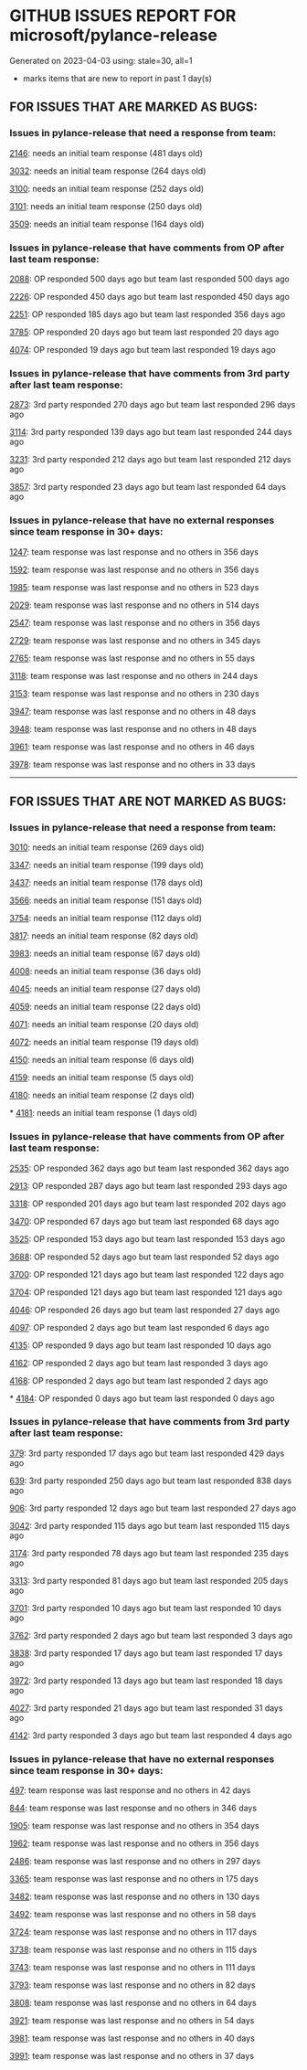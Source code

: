 
# GITHUB ISSUES REPORT FOR microsoft/pylance-release


Generated on 2023-04-03 using: stale=30, all=1


* marks items that are new to report in past 1 day(s)


## FOR ISSUES THAT ARE MARKED AS BUGS:


### Issues in pylance-release that need a response from team:


  [2146](https://github.com/microsoft/pylance-release/issues/2146 "&quot;Extract method&quot; produces syntax error with multiline except clause"): needs an initial team response (481 days old)

  [3032](https://github.com/microsoft/pylance-release/issues/3032 "[Bug] Function parentheses autocomplete does not recognize existing parentheses "): needs an initial team response (264 days old)

  [3100](https://github.com/microsoft/pylance-release/issues/3100 "Improvements for type aliases"): needs an initial team response (252 days old)

  [3101](https://github.com/microsoft/pylance-release/issues/3101 "Error with string formating and parameters autocomplete"): needs an initial team response (250 days old)

  [3509](https://github.com/microsoft/pylance-release/issues/3509 "Python code prompt in vscode with docstring"): needs an initial team response (164 days old)

### Issues in pylance-release that have comments from OP after last team response:


  [2088](https://github.com/microsoft/pylance-release/issues/2088 "SQLAlchemy Session __enter__ and __exit__ methods not being noticed."): OP responded 500 days ago but team last responded 500 days ago

  [2226](https://github.com/microsoft/pylance-release/issues/2226 "vscode resolves paths with `..` in them even if the directory doesn't exist / has invalid name"): OP responded 450 days ago but team last responded 450 days ago

  [2251](https://github.com/microsoft/pylance-release/issues/2251 "Sphinx Style Docstring Rendering Feature"): OP responded 185 days ago but team last responded 356 days ago

  [3785](https://github.com/microsoft/pylance-release/issues/3785 "auto-imports: `Self` type is imported from `typing` module, not `typing_extensions` in Python 3.9"): OP responded 20 days ago but team last responded 20 days ago

  [4074](https://github.com/microsoft/pylance-release/issues/4074 "Linebreak issue with tooltip display of function comment"): OP responded 19 days ago but team last responded 19 days ago

### Issues in pylance-release that have comments from 3rd party after last team response:


  [2873](https://github.com/microsoft/pylance-release/issues/2873 "Command 'Python: Restart Language Server' resulted in an error (command 'python.analysis.restartLanguageServer' not found)"): 3rd party responded 270 days ago but team last responded 296 days ago

  [3114](https://github.com/microsoft/pylance-release/issues/3114 "Assign to variable from commented-out magic command"): 3rd party responded 139 days ago but team last responded 244 days ago

  [3231](https://github.com/microsoft/pylance-release/issues/3231 "`itertools.count` docstring is not shown correctly"): 3rd party responded 212 days ago but team last responded 212 days ago

  [3857](https://github.com/microsoft/pylance-release/issues/3857 "`region` at the start of a normal comment triggers error about `endregion` being missing"): 3rd party responded 23 days ago but team last responded 64 days ago

### Issues in pylance-release that have no external responses since team response in 30+ days:


  [1247](https://github.com/microsoft/pylance-release/issues/1247 "&quot;No code actions available&quot; if Ctrl+. is hit quickly after moving the cursor"): team response was last response and no others in 356 days

  [1592](https://github.com/microsoft/pylance-release/issues/1592 "While on Live Share, host computer's cursor is moved to remote's cursor when docstring is auto-inserted"): team response was last response and no others in 356 days

  [1985](https://github.com/microsoft/pylance-release/issues/1985 "Popup from documentation does not respect indentation in code blocks"): team response was last response and no others in 523 days

  [2029](https://github.com/microsoft/pylance-release/issues/2029 "Refactoring multiline context manager statement into new method results in invalid syntax"): team response was last response and no others in 514 days

  [2547](https://github.com/microsoft/pylance-release/issues/2547 "pandas: Argument of type &quot;(x: Unknown) -> list[Unknown]&quot; cannot be assigned to parameter &quot;arg&quot; of type &quot;() -> Any&quot; in function &quot;aggregate&quot;"): team response was last response and no others in 356 days

  [2729](https://github.com/microsoft/pylance-release/issues/2729 "completeFunctionParens adds unnecessary parentheses for cached properties"): team response was last response and no others in 345 days

  [2765](https://github.com/microsoft/pylance-release/issues/2765 "Error: command 'pyright.createtypestub' already exists"): team response was last response and no others in 55 days

  [3118](https://github.com/microsoft/pylance-release/issues/3118 " missing new line from dict() help mouse hover"): team response was last response and no others in 244 days

  [3153](https://github.com/microsoft/pylance-release/issues/3153 "Extract variable and method on arguments of decorator which precedes function definition doesn't create required definitions."): team response was last response and no others in 230 days

  [3947](https://github.com/microsoft/pylance-release/issues/3947 "Use `workspacePlatform` to configure &quot;right&quot; platform when editing in WSL"): team response was last response and no others in 48 days

  [3948](https://github.com/microsoft/pylance-release/issues/3948 "Pylance suggests importing only those variables that start with a capital letter"): team response was last response and no others in 48 days

  [3961](https://github.com/microsoft/pylance-release/issues/3961 "Indentation gets removed"): team response was last response and no others in 46 days

  [3978](https://github.com/microsoft/pylance-release/issues/3978 "pylance is too slow when using sklearn. Checking and Analyzing are repeated every time when the file saved (&quot;Long operation: checking:&quot;)"): team response was last response and no others in 33 days

---

## FOR ISSUES THAT ARE NOT MARKED AS BUGS:


### Issues in pylance-release that need a response from team:


  [3010](https://github.com/microsoft/pylance-release/issues/3010 "Code navigation can open the destination in the actual path instead of symlinked path if symlinked directory was added to workspace"): needs an initial team response (269 days old)

  [3347](https://github.com/microsoft/pylance-release/issues/3347 "Google docstring formatting for multi-line class attributes not recognized/converted properly for use in intellisense popup"): needs an initial team response (199 days old)

  [3437](https://github.com/microsoft/pylance-release/issues/3437 "In Japanese please"): needs an initial team response (178 days old)

  [3566](https://github.com/microsoft/pylance-release/issues/3566 "Improve &quot;Definition Preview Hover&quot; rendering and layout (similiar to JetBrains IDEs)"): needs an initial team response (151 days old)

  [3754](https://github.com/microsoft/pylance-release/issues/3754 "Highlighting for type aliases in python"): needs an initial team response (112 days old)

  [3817](https://github.com/microsoft/pylance-release/issues/3817 "A small bug related to auto-complete or intellisense"): needs an initial team response (82 days old)

  [3983](https://github.com/microsoft/pylance-release/issues/3983 "python.analysis.exclude setting description is not rendered nicely"): needs an initial team response (67 days old)

  [4008](https://github.com/microsoft/pylance-release/issues/4008 "Support for Pydantic dynamic models"): needs an initial team response (36 days old)

  [4045](https://github.com/microsoft/pylance-release/issues/4045 "linting for `__new__` is not working properly"): needs an initial team response (27 days old)

  [4059](https://github.com/microsoft/pylance-release/issues/4059 "Pylance shows non-public exports in completion suggestions"): needs an initial team response (22 days old)

  [4071](https://github.com/microsoft/pylance-release/issues/4071 "Python Extension Inserts spaces despite configuration"): needs an initial team response (20 days old)

  [4072](https://github.com/microsoft/pylance-release/issues/4072 "Problem completion with pylance"): needs an initial team response (19 days old)

  [4150](https://github.com/microsoft/pylance-release/issues/4150 "When using miniconda3, pylance does not get the module correctly."): needs an initial team response (6 days old)

  [4159](https://github.com/microsoft/pylance-release/issues/4159 "Folding is not working correctly for imports interfereing with `# region`"): needs an initial team response (5 days old)

  [4180](https://github.com/microsoft/pylance-release/issues/4180 "Time is not accessed by pylance"): needs an initial team response (2 days old)

\* [4181](https://github.com/microsoft/pylance-release/issues/4181 "Add keyword arguments whn using extract method "): needs an initial team response (1 days old)

### Issues in pylance-release that have comments from OP after last team response:


  [2535](https://github.com/microsoft/pylance-release/issues/2535 "Remove auto-import when typing the letter d to avoid being serenaded with The Zen of Python"): OP responded 362 days ago but team last responded 362 days ago

  [2913](https://github.com/microsoft/pylance-release/issues/2913 "Semantic highlighing doesn't differentiate parameter passing by its name from usage inside the function"): OP responded 287 days ago but team last responded 293 days ago

  [3318](https://github.com/microsoft/pylance-release/issues/3318 "[Auto Import] - Suggest equivalents from `collections.abc` rather than `typing`"): OP responded 201 days ago but team last responded 202 days ago

  [3470](https://github.com/microsoft/pylance-release/issues/3470 "Long checking and analyzing operations when using JAX"): OP responded 67 days ago but team last responded 68 days ago

  [3525](https://github.com/microsoft/pylance-release/issues/3525 "False &quot;Symbol&quot; is unknown import symbol"): OP responded 153 days ago but team last responded 153 days ago

  [3688](https://github.com/microsoft/pylance-release/issues/3688 "Cannot access member &quot;clicked&quot; for type &quot;QPushButton&quot;;   Member &quot;clicked&quot; is unknown"): OP responded 52 days ago but team last responded 52 days ago

  [3700](https://github.com/microsoft/pylance-release/issues/3700 "Go to definition by python module path in string"): OP responded 121 days ago but team last responded 122 days ago

  [3704](https://github.com/microsoft/pylance-release/issues/3704 "Django. Code completion &quot;related_name&quot; class object (for a ForeignKey)"): OP responded 121 days ago but team last responded 121 days ago

  [4046](https://github.com/microsoft/pylance-release/issues/4046 "`Concatenate` does not work with `TypeVarTuple`."): OP responded 26 days ago but team last responded 27 days ago

  [4097](https://github.com/microsoft/pylance-release/issues/4097 "Pylance is linting standard library and venv site-packages"): OP responded 2 days ago but team last responded 6 days ago

  [4135](https://github.com/microsoft/pylance-release/issues/4135 "How to inform `reportGeneralTypeIssues` of TypeAliases?"): OP responded 9 days ago but team last responded 10 days ago

  [4162](https://github.com/microsoft/pylance-release/issues/4162 "Pylance does not see installed libraries with the main interpreter selected"): OP responded 2 days ago but team last responded 3 days ago

  [4168](https://github.com/microsoft/pylance-release/issues/4168 "pillow has no code complements"): OP responded 2 days ago but team last responded 2 days ago

\* [4184](https://github.com/microsoft/pylance-release/issues/4184 "Warnings are issued erroneously"): OP responded 0 days ago but team last responded 0 days ago

### Issues in pylance-release that have comments from 3rd party after last team response:


  [379](https://github.com/microsoft/pylance-release/issues/379 "Enhancement: Allow specification of a list of modules to not do type checking for"): 3rd party responded 17 days ago but team last responded 429 days ago

  [639](https://github.com/microsoft/pylance-release/issues/639 "Pylance can't resolve .pyw imports"): 3rd party responded 250 days ago but team last responded 838 days ago

  [906](https://github.com/microsoft/pylance-release/issues/906 "Cannot install Pylance 2021.1.3 in a Docker container with &quot;Remote - Containers&quot; plugin"): 3rd party responded 12 days ago but team last responded 27 days ago

  [3042](https://github.com/microsoft/pylance-release/issues/3042 "DOUBLE language server started in vscode with conda"): 3rd party responded 115 days ago but team last responded 115 days ago

  [3174](https://github.com/microsoft/pylance-release/issues/3174 "Consider partial stubs for TensorFlow to work around lazy import issues"): 3rd party responded 78 days ago but team last responded 235 days ago

  [3313](https://github.com/microsoft/pylance-release/issues/3313 "Module is not callable"): 3rd party responded 81 days ago but team last responded 205 days ago

  [3701](https://github.com/microsoft/pylance-release/issues/3701 "Provide improved support for django"): 3rd party responded 10 days ago but team last responded 10 days ago

  [3762](https://github.com/microsoft/pylance-release/issues/3762 "Pylance extension leads to high CPU usage and heat"): 3rd party responded 2 days ago but team last responded 3 days ago

  [3838](https://github.com/microsoft/pylance-release/issues/3838 "How to best deal with the inconsistencies between pyright, VS, and VSC?"): 3rd party responded 17 days ago but team last responded 17 days ago

  [3972](https://github.com/microsoft/pylance-release/issues/3972 "Completions don't work for test parameters"): 3rd party responded 13 days ago but team last responded 18 days ago

  [4027](https://github.com/microsoft/pylance-release/issues/4027 "Pylance support for FastAPI"): 3rd party responded 21 days ago but team last responded 31 days ago

  [4142](https://github.com/microsoft/pylance-release/issues/4142 "pylance randomly stopped recognizing used imports "): 3rd party responded 3 days ago but team last responded 4 days ago

### Issues in pylance-release that have no external responses since team response in 30+ days:


  [497](https://github.com/microsoft/pylance-release/issues/497 "reportGeneralTypeIssues category is too generic"): team response was last response and no others in 42 days

  [844](https://github.com/microsoft/pylance-release/issues/844 "Intellisense is messed up. Function information and type checking is useless for matplotlib (and other modules like numpy) "): team response was last response and no others in 346 days

  [1905](https://github.com/microsoft/pylance-release/issues/1905 "Stop Suggesting Enum member access on Enum members"): team response was last response and no others in 354 days

  [1962](https://github.com/microsoft/pylance-release/issues/1962 "VS code does not handle escaping braces in f-strings"): team response was last response and no others in 356 days

  [2486](https://github.com/microsoft/pylance-release/issues/2486 "Functions in os module only show type stubs information (both on hover and when doing &quot;go to definition&quot;)"): team response was last response and no others in 297 days

  [3365](https://github.com/microsoft/pylance-release/issues/3365 "Local import inside conda editable package doesn't work."): team response was last response and no others in 175 days

  [3482](https://github.com/microsoft/pylance-release/issues/3482 "Matplotlib subplots not returning correct types"): team response was last response and no others in 130 days

  [3492](https://github.com/microsoft/pylance-release/issues/3492 "Cannot find 'decimal.Context' when typing 'decimal.ctxt'"): team response was last response and no others in 58 days

  [3724](https://github.com/microsoft/pylance-release/issues/3724 "Support &quot;Move to new file&quot; action"): team response was last response and no others in 117 days

  [3738](https://github.com/microsoft/pylance-release/issues/3738 "warning (maybe codeAction) on usage of deprecated objects"): team response was last response and no others in 115 days

  [3743](https://github.com/microsoft/pylance-release/issues/3743 "feature request: braces should auto-pair inside f-strings "): team response was last response and no others in 111 days

  [3793](https://github.com/microsoft/pylance-release/issues/3793 "Cannot suppress Pylance diagnostic errors in Python library files when try to set up configuration options"): team response was last response and no others in 82 days

  [3808](https://github.com/microsoft/pylance-release/issues/3808 "Problem with hihglight code in dif comparison mode for python "): team response was last response and no others in 64 days

  [3921](https://github.com/microsoft/pylance-release/issues/3921 "Python Autocomplete breaks when there are common syntax errors"): team response was last response and no others in 54 days

  [3981](https://github.com/microsoft/pylance-release/issues/3981 "Function parameter docstrings not appearing at callsites on hover"): team response was last response and no others in 40 days

  [3991](https://github.com/microsoft/pylance-release/issues/3991 "Cannot access TypeVar from class property in function signature"): team response was last response and no others in 37 days
